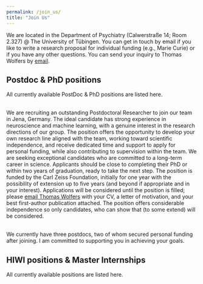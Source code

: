 ```yaml
---
permalink: /join_us/
title: "Join Us"
---
```


We are located in the Department of Psychiatry (Calwerstraße 14; Room 2.327) @ The University of Tübingen. You can get in touch by email if you like to write a research proposal for individual funding (e.g., Marie Curie) or if you have any other questions. You can send your inquiry to Thomas Wolfers by [email](mailto:dr.thomas.wolfers@gmail.com).

## Postdoc & PhD positions
All currently available PostDoc & PhD positions are listed here.

<br> We are recruiting an outstanding Postdoctoral Researcher to join our team in Jena, Germany. The ideal candidate has strong experience in neuroscience and machine learning, with a genuine interest in the research directions of our group. The position offers the opportunity to develop your own research line aligned with the team, working toward scientific independence, and receive dedicated time and support to apply for personal funding, while also contributing to supervision within the team. We are seeking exceptional candidates who are committed to a long-term career in science. Applicants should be close to completing their PhD or within two years of graduation, ready to take the next step. The position is funded by the Carl Zeiss Foundation, initially for one year with the possibility of extension up to five years (and beyond if appropriate and in your interest). Applications will be considered until the position is filled; please [email Thomas Wolfers](mailto:dr.thomas.wolfers@gmail.com) with your CV, a letter of motivation, and your best first-author publication attached. The position offers considerable independence so only candidates, who can show that (to some extend) will be considered. 

<br>We currently have three postdocs, two of whom secured personal funding after joining. I am committed to supporting you in achieving your goals.<br>

## HIWI positions & Master Internships
All currently available positions are listed here.

